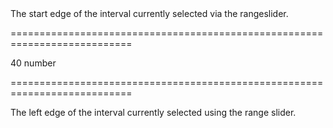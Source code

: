 <!--**
/*-------------------------------------------
    Auto-generated file. Do not modify.
-------------------------------------------

**-->
<!--d-->The start edge of the interval currently selected via the rangeslider.<!--/d-->
===========================================================================
<!--default-->40<!--/default-->
<!--type-->number<!--/type-->
===========================================================================

<!--shortDescription-->
The left edge of the interval currently selected using the range slider.
<!--/shortDescription-->

<!--fullDescription-->

<!--/fullDescription-->
